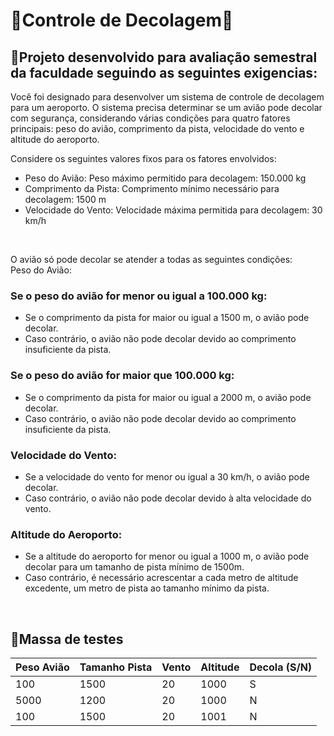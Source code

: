 # 🛫Controle de Decolagem🛫

## 📝Projeto desenvolvido para avaliação semestral da faculdade seguindo as seguintes exigencias: 

Você foi designado para desenvolver um sistema de controle de decolagem para um aeroporto. O sistema precisa determinar se um avião pode decolar com segurança, considerando várias condições para quatro fatores principais: peso do avião, comprimento da pista, velocidade do vento e altitude do aeroporto.

Considere os seguintes valores fixos para os fatores envolvidos:

<ul>
  <li>Peso do Avião: Peso máximo permitido para decolagem: 150.000 kg</li>
  <li>Comprimento da Pista: Comprimento mínimo necessário para decolagem: 1500 m</li>
  <li>Velocidade do Vento: Velocidade máxima permitida para decolagem: 30 km/h</li>
</ul>
<br>

O avião só pode decolar se atender a todas as seguintes condições:<br>
Peso do Avião:
<br>

  ### Se o peso do avião for menor ou igual a 100.000 kg:   
  <ul>
      <li>Se o comprimento da pista for maior ou igual a 1500 m, o avião pode decolar.</li>
      <li>Caso contrário, o avião não pode decolar devido ao comprimento insuficiente da pista.</li>
  </ul>
  
  ### Se o peso do avião for maior que 100.000 kg:
   <ul>
     <li>Se o comprimento da pista for maior ou igual a 2000 m, o avião pode decolar.</li>
     <li>Caso contrário, o avião não pode decolar devido ao comprimento insuficiente da pista.</li>
  </ul>

### Velocidade do Vento:
  <ul>
    <li>Se a velocidade do vento for menor ou igual a 30 km/h, o avião pode decolar.</li>
    <li>Caso contrário, o avião não pode decolar devido à alta velocidade do vento.</li>
  </ul>

### Altitude do Aeroporto:   
  <ul>
    <li>Se a altitude do aeroporto for menor ou igual a 1000 m, o avião pode decolar para um tamanho de pista mínimo de 1500m.</li>
    <li>Caso contrário, é necessário acrescentar a cada metro de altitude excedente, um metro de pista ao tamanho mínimo da pista.</li>
  </ul>

  <br>

  ## 🧠Massa de testes
  
| Peso Avião  | Tamanho Pista  | Vento  | Altitude  | Decola (S/N)|
|-------------|----------------|--------|-----------|-------------|
|     100     |      1500      |   20   |   1000    |      S      |
|     5000    |      1200      |   20   |   1000    |      N      |
|     100     |      1500      |   20   |   1001    |      N      |
